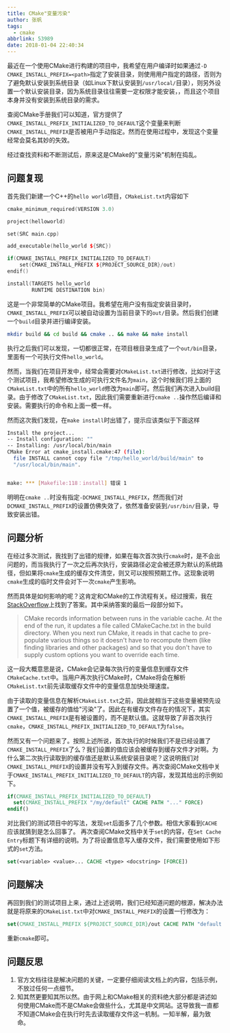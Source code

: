 ```yaml
---
title: CMake"变量污染"
author: 张帆
tags:
  - cmake
abbrlink: 53989
date: 2018-01-04 22:40:34
---
```


最近在一个使用CMake进行构建的项目中，我希望在用户编译时如果通过`-D CMAKE_INSTALL_PREFIX=<path>`指定了安装目录，则使用用户指定的路径，否则为了避免默认安装到系统目录（如Linux下默认安装到`/usr/local/`目录），则另外设置一个默认安装目录，因为系统目录往往需要一定权限才能安装，，而且这个项目本身并没有安装到系统目录的需求。

查阅CMake手册我们可以知道，官方提供了`CMAKE_INSTALL_PREFIX_INITIALIZED_TO_DEFAULT`这个变量来判断`CMAKE_INSTALL_PREFIX`是否被用户手动指定。然而在使用过程中，发现这个变量经常会莫名其妙的失效。

经过查找资料和不断测试后，原来这是CMake的"变量污染"机制在捣乱。

<!--more-->

## 问题复现

首先我们新建一个C++的`hello world`项目，`CMakeList.txt`内容如下

``` c++
cmake_minimum_required(VERSION 3.0)

project(helloworld)

set(SRC main.cpp)

add_executable(hello_world ${SRC})

if(CMAKE_INSTALL_PREFIX_INITIALIZED_TO_DEFAULT)
    set(CMAKE_INSTALL_PREFIX ${PROJECT_SOURCE_DIR}/out)
endif()

install(TARGETS hello_world
        RUNTIME DESTINATION bin)
```

这是一个非常简单的CMake项目。我希望在用户没有指定安装目录时，`CMAKE_INSTALL_PREFIX`可以被自动设置为当前目录下的`out/`目录。然后我们创建一个`build`目录并进行编译安装。

``` bash
mkdir build && cd build && cmake .. && make && make install
```

执行之后我们可以发现，一切都很正常，在项目根目录生成了一个`out/bin`目录，里面有一个可执行文件`hello_world`。

然而，当我们在项目开发中，经常会需要对`CMakeList.txt`进行修改，比如对于这个测试项目，我希望修改生成的可执行文件名为`main`，这个时候我们将上面的`CMakeList.txt`中的所有`hello_world`修改为`main`即可。然后我们再次进入build目录。由于修改了`CMakeList.txt`，因此我们需要重新进行`cmake ..`操作然后编译和安装。需要执行的命令和上面一模一样。

然而这次我们发现，在`make install`时出错了，提示应该类似于下面这样

``` bash
Install the project...
-- Install configuration: ""
-- Installing: /usr/local/bin/main
CMake Error at cmake_install.cmake:47 (file):
  file INSTALL cannot copy file "/tmp/hello_world/build/main" to
  "/usr/local/bin/main".


make: *** [Makefile:118：install] 错误 1
```

明明在`cmake ..`时没有指定`-DCMAKE_INSTALL_PREFIX`，然而我们对`DCMAKE_INSTALL_PREFIX`的设置仿佛失效了，依然准备安装到`/usr/bin/`目录，导致安装出错。

## 问题分析

在经过多次测试，我找到了出错的规律，如果在每次首次执行`cmake`时，是不会出问题的，而当我执行了一次之后再次执行，安装路径必定会被还原为默认的系统路径，但如果将`cmake`生成的缓存文件清空，则又可以按照预期工作。这现象说明`cmake`生成的临时文件会对下一次`cmake`产生影响。

然而具体是如何影响的呢？这肯定和CMake的工作流程有关。经过搜索，我在[StackOverflow](https://stackoverflow.com/questions/39401003/why-there-are-two-buttons-in-gui-configure-and-generate-when-cli-does-all-in-one)上找到了答案。其中采纳答案的最后一段部分如下。

> CMake records information between runs in the variable cache. At the end of the run, it updates a file called CMakeCache.txt in the build directory. When you next run CMake, it reads in that cache to pre-populate various things so it doesn't have to recompute them (like finding libraries and other packages) and so that you don't have to supply custom options you want to override each time.

这一段大概意思是说，CMake会记录每次执行的变量信息到缓存文件`CMakeCache.txt`中。当用户再次执行CMake时，CMake将会在解析`CMakeList.txt`前先读取缓存文件中的变量信息加快处理速度。

由于读取的变量信息在解析`CMakeList.txt`之前，因此就相当于这些变量被预先设置了一个值，被缓存的值给"污染"了。因此在有缓存文件存在的情况下，其实`CMAKE_INSTALL_PREFIX`是有被设置的，而不是默认值。这就导致了非首次执行`cmake`，`CMAKE_INSTALL_PREFIX_INITIALIZED_TO_DEFAULT`为`false`。

然而又有一个问题来了。按照上述所说，首次执行的时候我们不是已经设置了`CMAKE_INSTALL_PREFIX`了么？我们设置的值应该会被缓存到缓存文件才对啊。为什么第二次执行读取到的缓存值还是默认系统安装目录呢？这说明我们对`CMAKE_INSTALL_PREFIX`的设置并没有写入到缓存文件。再次查阅CMake文档中关于`CMAKE_INSTALL_PREFIX_INITIALIZED_TO_DEFAULT`的内容，发现其给出的示例如下。

``` cmake
if(CMAKE_INSTALL_PREFIX_INITIALIZED_TO_DEFAULT)
  set(CMAKE_INSTALL_PREFIX "/my/default" CACHE PATH "..." FORCE)
endif()
```

对比我们的测试项目中的写法，发现`set`后面多了几个参数。相信大家看到`CACHE`应该就猜到是怎么回事了。
再次查阅CMake文档中关于`set`的内容，在`Set Cache Entry`标题下有详细的说明。为了将设置信息写入缓存文件，我们需要使用如下形式的`set`方法。

``` cmake
set(<variable> <value>... CACHE <type> <docstring> [FORCE])
```

## 问题解决

再回到我们的测试项目上来，通过上述说明，我们已经知道问题的根源，解决办法就是将原来的`CMakeList.txt`中对`CMAKE_INSTALL_PREFIX`的设置一行修改为：

``` cmake
set(CMAKE_INSTALL_PREFIX ${PROJECT_SOURCE_DIR}/out CACHE PATH "default install prefix" FORCE)
```

重新`cmake`即可。

## 问题反思

1. 官方文档往往是解决问题的关键，一定要仔细阅读文档上的内容，包括示例，不放过任何一点细节。
2. 知其然更要知其所以然。由于网上和CMake相关的资料绝大部分都是讲述如何使用CMake而不是CMake会做些什么，尤其是中文网站。这导致我一直都不知道CMake会在执行时先去读取缓存文件这一机制。一知半解，最为致命。
